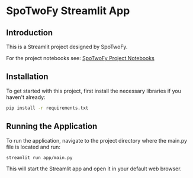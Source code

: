 # SpoTwoFy Streamlit App

## Introduction

This is a Streamlit project designed by SpoTwoFy.

For the project notebooks see: [SpoTwoFy Project Notebooks](https://github.com/jmgang/SpoTwoFy-project-notebooks)

## Installation

To get started with this project, first install the necessary libraries if you haven't already:

```bash
pip install -r requirements.txt
```

## Running the Application

To run the application, navigate to the project directory where the main.py file is located and run:

```bash
streamlit run app/main.py
```

This will start the Streamlit app and open it in your default web browser.
